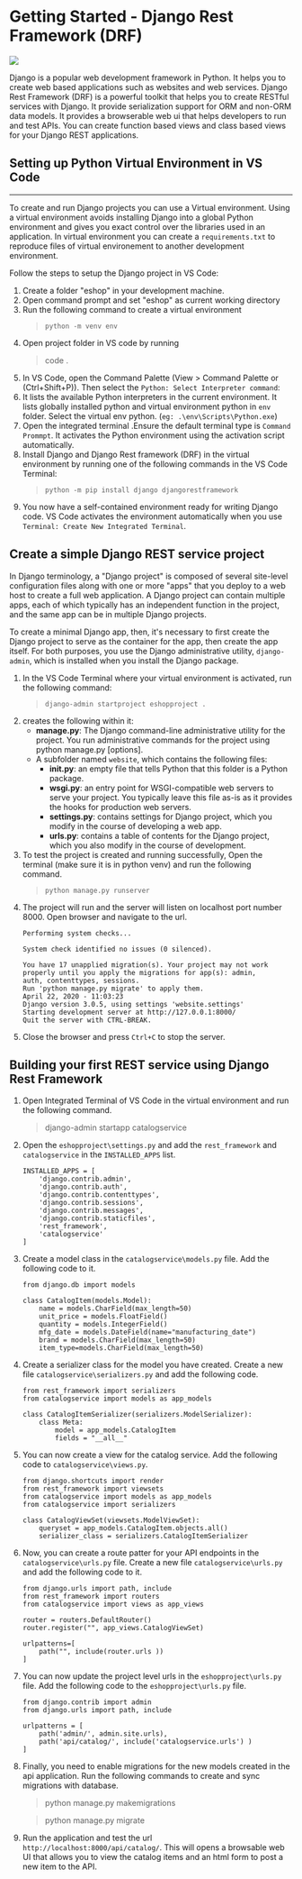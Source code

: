 # Getting Started - Django Rest Framework (DRF)

![](https://www.django-rest-framework.org/img/logo.png)

Django is a popular web development framework in Python. It helps you to create web based applications such as websites and web services. Django Rest Framework (DRF) is a powerful toolkit that helps you to create RESTful services with Django. It provide serialization support for ORM and non-ORM data models. It provides a browserable web ui that helps developers to run and test APIs. You can create function based views and class based views for your Django REST applications.

## Setting up Python Virtual Environment in VS Code
-------------
To create and run Django projects you can use a Virtual environment. Using a virtual environment avoids installing Django into a global Python environment and gives you exact control over the libraries used in an application. In virtual environment you can create a `requirements.txt` to reproduce files of virtual environement  to another development environment. 

Follow the steps to setup the Django project in VS Code:
1) Create a folder  "eshop" in your development machine. 
2) Open command prompt and set "eshop" as current working directory
3) Run the following command to create a virtual environment 
	> `python -m venv env`
4) Open project folder in VS code by running 
	> code .
5) In VS Code, open the Command Palette (View > Command Palette or (Ctrl+Shift+P)). Then select the `Python: Select Interpreter command`:
6) It lists the available Python interpreters in the current environment. It lists globally installed python and virtual environment python in `env` folder. Select the virtual env python. (`eg: .\env\Scripts\Python.exe`)
7) Open the integrated terminal .Ensure the default terminal type is `Command Prommpt`. It activates the Python environment using the activation script automatically.
8) Install Django and Django Rest framework (DRF) in the virtual environment by running one of the following commands in the VS Code Terminal:	
	> `python -m pip install django djangorestframework`
9) You now have a self-contained environment ready for writing Django code. VS Code activates the environment automatically when you use `Terminal: Create New Integrated Terminal`.

## Create a simple Django REST service project
In Django terminology, a "Django project" is composed of several site-level configuration files along with one or more "apps" that you deploy to a web host to create a full web application. A Django project can contain multiple apps, each of which typically has an independent function in the project, and the same app can be in multiple Django projects.

To create a minimal Django app, then, it's necessary to first create the Django project to serve as the container for the app, then create the app itself. For both purposes, you use the Django administrative utility, `django-admin`, which is installed when you install the Django package.

1) In the VS Code Terminal where your virtual environment is activated, run the following command:
	> `django-admin startproject eshopproject .`
2)  creates the following within it:
	* **manage.py**: The Django command-line administrative utility for the project. You run administrative commands for the project using python manage.py <command> [options].
	* A subfolder named `website`, which contains the following files:
		* **__init__.py**: an empty file that tells Python that this folder is a Python package.
		* **wsgi.py**: an entry point for WSGI-compatible web servers to serve your project. You typically leave this file as-is as it provides the hooks for production web servers.
		* **settings.py**: contains settings for Django project, which you modify in the course of developing a web app.
		* **urls.py**: contains a table of contents for the Django project, which you also modify in the course of development.
3) To test the project is created and running successfully, Open the terminal (make sure it is in python venv) and run the following command.	
	> `python manage.py runserver`
4) The project will run and the server will listen on localhost port number 8000. Open browser and navigate to the url.
	```Watching for file changes with StatReloader
	Performing system checks...

	System check identified no issues (0 silenced).

	You have 17 unapplied migration(s). Your project may not work properly until you apply the migrations for app(s): admin, 
	auth, contenttypes, sessions.
	Run 'python manage.py migrate' to apply them.
	April 22, 2020 - 11:03:23
	Django version 3.0.5, using settings 'website.settings'
	Starting development server at http://127.0.0.1:8000/
	Quit the server with CTRL-BREAK.
	```
5) Close the browser and press `Ctrl+C` to stop the server.

## Building your first REST service using Django Rest Framework

1) Open Integrated Terminal of VS Code in the virtual environment and run the following command.
    > django-admin startapp catalogservice

2) Open the `eshopproject\settings.py` and add the `rest_framework` and `catalogservice` in the `INSTALLED_APPS` list.
    ```    
    INSTALLED_APPS = [
        'django.contrib.admin',
        'django.contrib.auth',
        'django.contrib.contenttypes',
        'django.contrib.sessions',
        'django.contrib.messages',
        'django.contrib.staticfiles',
        'rest_framework',
        'catalogservice'
    ]
    ```
3) Create a model class in the `catalogservice\models.py` file. Add the following code to it.
    ```
    from django.db import models

    class CatalogItem(models.Model):
        name = models.CharField(max_length=50)
        unit_price = models.FloatField()
        quantity = models.IntegerField()
        mfg_date = models.DateField(name="manufacturing_date")
        brand = models.CharField(max_length=50)
        item_type=models.CharField(max_length=50)
    ```
4) Create a serializer class for the model you have created. Create a new file `catalogservice\serializers.py` and add the following code.
    ```
    from rest_framework import serializers
    from catalogservice import models as app_models

    class CatalogItemSerializer(serializers.ModelSerializer):
        class Meta:
            model = app_models.CatalogItem
            fields = "__all__"
    ```
5) You can now create a view for the catalog service. Add the following code to `catalogservice\views.py`.
    ```
    from django.shortcuts import render
    from rest_framework import viewsets
    from catalogservice import models as app_models
    from catalogservice import serializers

    class CatalogViewSet(viewsets.ModelViewSet):
        queryset = app_models.CatalogItem.objects.all()
        serializer_class = serializers.CatalogItemSerializer
    ```
6) Now, you can create a route patter for your API endpoints in the `catalogservice\urls.py` file. Create a new file `catalogservice\urls.py` and add the following code to it.
    ```
    from django.urls import path, include
    from rest_framework import routers
    from catalogservice import views as app_views

    router = routers.DefaultRouter()
    router.register("", app_views.CatalogViewSet)

    urlpatterns=[
        path("", include(router.urls ))
    ]
    ```
7) You can now update the project level urls in the `eshopproject\urls.py` file. Add the following code to the `eshopproject\urls.py` file.
    ```    
    from django.contrib import admin
    from django.urls import path, include

    urlpatterns = [
        path('admin/', admin.site.urls),
        path('api/catalog/', include('catalogservice.urls') )
    ]
    ```
8) Finally, you need to enable migrations for the new models created in the api application. Run the following commands to create and sync migrations with database.
    > python manage.py makemigrations   
    
    > python manage.py migrate

9) Run the application and test the url `http://localhost:8000/api/catalog/`. This will opens a browsable web UI that allows you to view the catalog items and an html form to post a new item to the API.



